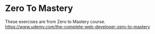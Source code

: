 # Zero To Mastery
These exercises are from Zero to Mastery course. 
https://www.udemy.com/the-complete-web-developer-zero-to-mastery
